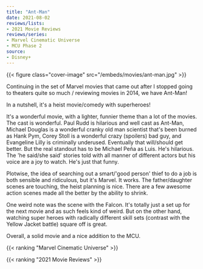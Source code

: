 ```yaml
---
title: "Ant-Man"
date: 2021-08-02
reviews/lists:
- 2021 Movie Reviews
reviews/series:
- Marvel Cinematic Universe
- MCU Phase 2
source:
- Disney+
---
```

{{< figure class="cover-image" src="/embeds/movies/ant-man.jpg" >}}

Continuing in the set of Marvel movies that came out after I stopped going to theaters quite so much / reviewing movies in 2014, we have Ant-Man! 

In a nutshell, it's a heist movie/comedy with superheroes! 

It's a wonderful movie, with a lighter, funnier theme than a lot of the movies. The cast is wonderful. Paul Rudd is hilarious and well cast as Ant-Man, Michael Douglas is a wonderful cranky old man scientist that's been burned as Hank Pym, Corey Stoll is a wonderful crazy (spoilers) bad guy, and Evangeline Lilly is criminally underused. Eventually that will/should get better. But the real standout has to be Michael Peña as Luis. He's hilarious. The 'he said/she said' stories told with all manner of different actors but his voice are a joy to watch. He's just that funny.

Plotwise, the idea of searching out a smart/'good person' thief to do a job is both sensible and ridiculous, but it's Marvel. It works. The father/daughter scenes are touching, the heist planning is nice. There are a few awesome action scenes made all the better by the ability to shrink. 

One weird note was the scene with the Falcon. It's totally just a set up for the next movie and as such feels kind of weird. But on the other hand, watching super heroes with radically different skill sets (contrast with the Yellow Jacket battle) square off is great. 

Overall, a solid movie and a nice addition to the MCU. 

{{< ranking "Marvel Cinematic Universe" >}}

{{< ranking "2021 Movie Reviews" >}}